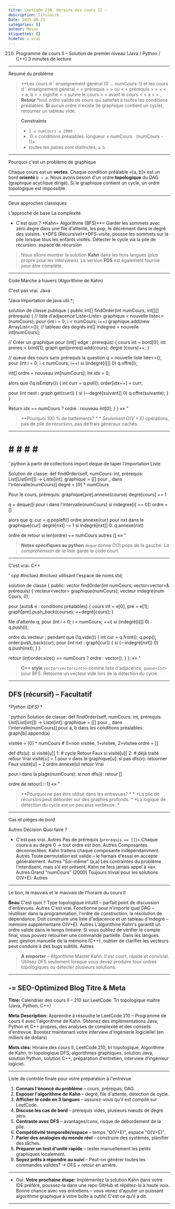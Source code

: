 ```yaml
---
titre: LeetCode 210. Horaire des cours II –
description: Titulaire
Date: 2025-09-21
catégories: []
auteur: Moses
étiquettes: []
hideToc : vrai
---
```

210. Programme de cours II – Solution de premier niveau (Java / Python / C++)
3 minutes de lecture

---

Résumé du problème

> **Les cours d ' enseignement général (0 ... numCours-1) et les cours d ' enseignement général < < prérequis > > où < < prérequis > > = < < a, b > > signifie < < suivre le cours > > avant le cours < < a > > ,
> **Retour** *tout ordre valide de cours qui satisfait à toutes les conditions préalables.
> **Si** aucun ordre n'existe (le graphique contient un cycle), retourner un tableau vide.

> **Constraints**
> * `1 ≤ numCours ≤ 2000`
> * `0 ≤ conditions préalables. longueur ≤ numCours · (numCours - 1)»
> * toutes les paires sont distinctes, `a b`.

---

Pourquoi c'est un problème de graphique

Chaque cours est un **vertex**.
Chaque condition préalable «[a, b]» est un bord **orienté** `b → a`.
Nous avons besoin d'un ordre **topologique** du DAG (graphique acyclique dirigé).
Si le graphique contient un cycle, un ordre topologique est impossible.

---

Deux approches classiques

L'approche de base La complexité
- C'est quoi ?
*Kahn= Algorithme (BFS)**= Garder les sommets avec zéro degré dans une file d'attente, les pop, le décrément dans le degré des voisins.
**DFS (Récursive)**DFS-visite, pousse les sommets sur la pile lorsque tous les enfants visités. Détecter le cycle via la pile de récursion. espace de récursion

> Nous allons montrer la solution **Kahn** dans les trois langues (plus propre pour les interviews).
> La version **FDS** est également fournie pour être complète.

---

Code Marche à travers (Algorithme de Kahn)

C'est pas vrai. Java

"Java
Importation de java.util.*;

solution de classe publique {
public int[] findOrder(int numCours, int[][] prérequis) {
// liste d'adjacence
Liste<Liste<entier>> graphique = nouvelle liste<>(numCours);
pour (int i = 0; i < numCours; i++) graphique.add(new ArrayList<>());
// tableau des degrés
int[] indegree = nouvelle int[numCours];

// Créer un graphique
pour (int[] edge : prérequis) {
cours int = bord[0];
int prereq = bord[1];
graph.get(prereq).add(cours);
degré [cours]++;
}

// queue des cours sans prérequis
la question <integer> q = nouvelle liste liée<>();
pour (int i = 0; i < numCours; i++)
si (indegré[i]]] 0) q.offre(i);

int[] ordre = nouveau int[numCours];
Int idx = 0;

alors que (!q.isEmpty()) {
int curr = q.poll();
order[idx++] = curr;

pour (int next : graph.get(curr)) {
si (--degré[suivant]] 0) q.offre(suivante);
}
}

Return idx == numCours ? ordre : nouveau int[0];
}
}
«» "

> **Pourquoi 100 % de battements? * *
> *Seulement O(V + E)* opérations, pas de pile de récursion, pas de frais généraux cachés.

---

# # # # # #

'`python
à partir de collections import deque
de taper l'importation Liste

Solution de classe:
def findOrder(self, numCours: int, prérequis: List[List[int]]) -> Liste[int]:
graphique = [[] pour _ dans l'intervalle(numCours)]
degré = [0] * numCours

Pour le cours, prérequis:
graphique[pré].annexe(course)
degré[cours] += 1

q = deque([i pour i dans l'intervalle(numCours) si indegree[i] == 0])
ordre = []

alors que q:
cur = q.popleft()
ordre.annexe(cur)
pour nxt dans le graphique[cur]:
degré[nxt] -= 1
si indegré[nxt]] 0:
q.annexe(nxt)

ordre de retour si len(ordre) == numCours autres []
«» "

> **Notes spécifiques au python**
> *`deque`* donne O(1) pops de la gauche.
> *La compréhension de la liste* garde le code court.

---

C'est vrai. C++

'`cpp
#incluez <vecteur>
#incluez <queue>
utilisant l'espace de noms std;

solution de classe {
public:
vector<int> findOrder(int numCours, vector<vector<int>>& prérequis) {
vecteur<vector<int>> graphique(numCours);
vecteur<int> indegré(num Cours, 0);

pour (auto& e : conditions préalables) {
cours int = e[0], pré = e[1];
graph[pre].push_back(course);
++degré[cours];
}

file d'attente <int> q;
pour (int i = 0; i < numCours; ++i)
si (indegré[i]]] 0) q.push(i);

ordre du vecteur <int>;
pendant que (!q.vide()) {
int cur = q.front(); q.pop();
order.push_back(cur);
pour (int nxt : graph[cur]) {
si (--indegré[nxt]) 0) q.push(nxt);
}
}

retour (int)order.size() == numCours ? ordre : vector<int>();
}
};
«» "

> **C++ style**
> *`vector<vector<int>>`* comme liste d'adjacence, *`queue<int>`* pour BFS.
> Retourne un vecteur vide lors de la détection du cycle.

---

## DFS (récursif) – Facultatif

**Python (DFS)* *

'`python
Solution de classe:
def findOrder(self, numCours: int, prérequis: List[List[int]]) -> Liste[int]:
graphique = [[] pour _ dans l'intervalle(numCours)]
pour a, b dans les conditions préalables: graph[b].append(a)

visitée = [0] * numCours # 0=non visitée, 1=visitee, 2=visitee
ordre = []

def dfs(u):
si visité[u]] 1: # cycle
Retour Faux
si visité[u]] 2: # déjà traité
retour Vrai
visité[u] = 1
pour v dans le graphique[u]:
si pas dfs(v): retourner Faux
visité[u] = 2
ordre.annexe(u)
retour Vrai

pour i dans la plage(numCours):
si non dfs(i): retour []

ordre de retour[::-1]
«» "

> **Pourquoi ne pas être utilisé dans les entrevues? * *
> *La pile de récursion peut déborder sur des graphes profonds. *
> *La logique de détection du cycle est un peu plus verbeuse. *

---

Cas et pièges de bord

Autres Décision Quoi faire ?
- C'est pas vrai.
Autres Pas de prérequis (`prerequis == []`)= Chaque cours a au degré 0 → tout ordre est bon. Autres
Composantes déconnectées: Kahn traitera chaque composante indépendamment. Autres
Toute permutation est valide – le harnais d'essai en accepte généralement. Autres
"Soi-même" (a,a) Les contraintes du problème l'interdisent, mais s'il est présent, Kahn ne fera jamais appel à «a». Autres
Grand "numCours" (2000) Toujours trivial pour les solutions O(V+E). Autres

---

Le bon, le mauvais et le mauvais de l'horaire du cours II

**Beau**
C'est quoi ?
Type topologique intuitif – parfait point de discussion d'entrevues. Autres
C'est vrai. Fonctionne pour n'importe quel DAG – réutiliser dans la programmation, l'ordre de construction, la résolution de dépendance. Doit construire une liste d'adjacence et un tableau d'indegré – mémoire supplémentaire O(V+E). Autres
L'algorithme Kahn's garantit un ordre valide dans le temps linéaire. Si vous oubliez de vérifier le compte final, vous pouvez retourner une commande partielle. Dans les langues avec gestion manuelle de la mémoire (C++), oublier de clarifier les vecteurs peut conduire à des bugs subtils. Autres

> **A emporter** – Algorithme Master Kahn. Il est court, rapide et convivial.
> Utilisez DFS seulement lorsque vous devez produire *tous* ordres topologiques ou détecter plusieurs solutions.

---

## -= SEO-Optimized Blog Titre & Meta

**Titre:**
Calendrier des cours II – 210 sur LeetCode: Tri topologique maître (Java, Python, C++)

**Meta Description:**
Apprendre à résoudre le LeetCode 210 – Programme de cours II avec l'algorithme de Kahn. Obtenez des implémentations Java, Python et C++ propres, des analyses de complexité et des conseils d'entrevue. Boostez maintenant votre interview d'ingénierie logicielle! (en milliers de dollars)

**Mots clés:**
Horaire des cours II, LeetCode 210, tri topologique, Algorithme de Kahn, tri topologique DFS, algorithmes graphiques, solution Java, solution Python, solution C++, préparation d'entretien, interview d'ingénieur logiciel.

---

Liste de contrôle finale pour votre préparation à l'entrevue

1. **Connais l'énoncé du problème** – cours, prérequis, DAG.
2. **Exposer l'algorithme de Kahn** – degré, file d'attente, détection de cycle.
3. **Afficher le code en 3 langues** – assurez-vous qu'il est compilé sur LeetCode.
4. **Discuse les cas de bord** – prérequis vides, plusieurs nœuds de degré zéro.
5. **Contraste avec DFS** – avantages/cons, risque de débordement de la pile.
6. **Compétitivité temporelle/espace** – temps "O(V+E)", espace "O(V+E)".
7. **Parler des analogies du monde réel** – construire des systèmes, planifier des tâches.
8. **Préparer un test d'unité rapide** – tester manuellement les petits graphiques localement.
8. **Soyez prêts à répondre au suivi** – Peut-on générer toutes les commandes valides? → DFS + retour en arrière.

---

- Oui. **Votre prochaine étape:**
Implémentez la solution Kahn dans votre IDE préféré, poussez-la dans une repo GitHub et répétez-la à haute voix. Bonne chance avec vos entretiens – vous venez d'ajouter un puissant algorithme graphique à votre boîte à outils! C'est ce qu'il a dit.

---